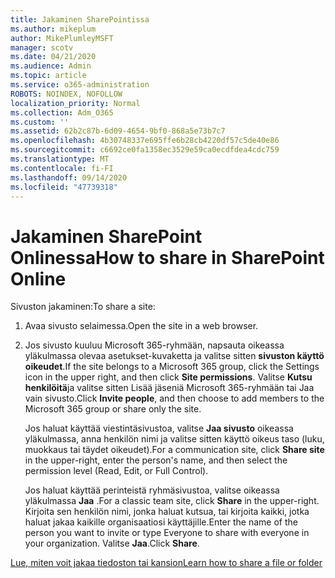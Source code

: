 ```yaml
---
title: Jakaminen SharePointissa
ms.author: mikeplum
author: MikePlumleyMSFT
manager: scotv
ms.date: 04/21/2020
ms.audience: Admin
ms.topic: article
ms.service: o365-administration
ROBOTS: NOINDEX, NOFOLLOW
localization_priority: Normal
ms.collection: Adm_O365
ms.custom: ''
ms.assetid: 62b2c87b-6d09-4654-9bf0-868a5e73b7c7
ms.openlocfilehash: 4b30748337e695ffe6b28cb4220df57c5de40e86
ms.sourcegitcommit: c6692ce0fa1358ec3529e59ca0ecdfdea4cdc759
ms.translationtype: MT
ms.contentlocale: fi-FI
ms.lasthandoff: 09/14/2020
ms.locfileid: "47739318"
---
```

# <a name="how-to-share-in-sharepoint-online"></a><span data-ttu-id="34b9a-102">Jakaminen SharePoint Onlinessa</span><span class="sxs-lookup"><span data-stu-id="34b9a-102">How to share in SharePoint Online</span></span>

<span data-ttu-id="34b9a-103">Sivuston jakaminen:</span><span class="sxs-lookup"><span data-stu-id="34b9a-103">To share a site:</span></span>
  
1. <span data-ttu-id="34b9a-104">Avaa sivusto selaimessa.</span><span class="sxs-lookup"><span data-stu-id="34b9a-104">Open the site in a web browser.</span></span>
    
2. <span data-ttu-id="34b9a-105">Jos sivusto kuuluu Microsoft 365-ryhmään, napsauta oikeassa yläkulmassa olevaa asetukset-kuvaketta ja valitse sitten **sivuston käyttö oikeudet**.</span><span class="sxs-lookup"><span data-stu-id="34b9a-105">If the site belongs to a Microsoft 365 group, click the Settings icon in the upper right, and then click **Site permissions**.</span></span> <span data-ttu-id="34b9a-106">Valitse **Kutsu henkilöitä**ja valitse sitten Lisää jäseniä Microsoft 365-ryhmään tai Jaa vain sivusto.</span><span class="sxs-lookup"><span data-stu-id="34b9a-106">Click **Invite people**, and then choose to add members to the Microsoft 365 group or share only the site.</span></span> 
    
    <span data-ttu-id="34b9a-107">Jos haluat käyttää viestintäsivustoa, valitse **Jaa sivusto** oikeassa yläkulmassa, anna henkilön nimi ja valitse sitten käyttö oikeus taso (luku, muokkaus tai täydet oikeudet).</span><span class="sxs-lookup"><span data-stu-id="34b9a-107">For a communication site, click **Share site** in the upper-right, enter the person's name, and then select the permission level (Read, Edit, or Full Control).</span></span> 
    
    <span data-ttu-id="34b9a-108">Jos haluat käyttää perinteistä ryhmäsivustoa, valitse oikeassa yläkulmassa **Jaa** .</span><span class="sxs-lookup"><span data-stu-id="34b9a-108">For a classic team site, click **Share** in the upper-right.</span></span> <span data-ttu-id="34b9a-109">Kirjoita sen henkilön nimi, jonka haluat kutsua, tai kirjoita kaikki, jotka haluat jakaa kaikille organisaatiosi käyttäjille.</span><span class="sxs-lookup"><span data-stu-id="34b9a-109">Enter the name of the person you want to invite or type Everyone to share with everyone in your organization.</span></span> <span data-ttu-id="34b9a-110">Valitse **Jaa**.</span><span class="sxs-lookup"><span data-stu-id="34b9a-110">Click **Share**.</span></span>
    
[<span data-ttu-id="34b9a-111">Lue, miten voit jakaa tiedoston tai kansion</span><span class="sxs-lookup"><span data-stu-id="34b9a-111">Learn how to share a file or folder</span></span>](https://go.microsoft.com/fwlink/?linkid=511430)
  


